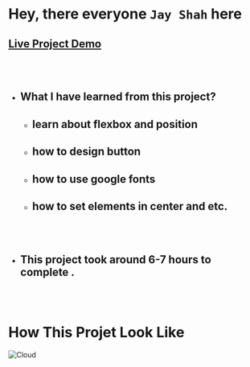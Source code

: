 # Hey, there everyone `Jay Shah` here

## [Live Project Demo](https://trend-in-2025.netlify.app/)

<br>
<br>

- ## What I have learned from this project?
    - ## learn about flexbox and position
    - ## how to design button
    - ## how to use google fonts
    - ## how to set elements in center and etc.
<br>
<br>

- ## This project took around 6-7 hours to complete .
<br>
<br>

# How This Projet Look Like
![Cloud](./1.png)